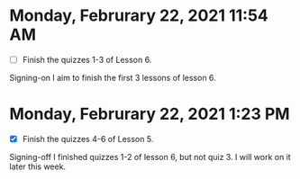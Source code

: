 # Monday, Februrary 22, 2021 11:54 AM
- [ ] Finish the quizzes 1-3 of Lesson 6.

Signing-on I aim to finish the first 3 lessons of lesson 6.

# Monday, Februrary 22, 2021 1:23 PM
- [X] Finish the quizzes 4-6 of Lesson 5.

Signing-off I finished quizzes 1-2 of lesson 6, but not quiz 3. I will work on it later this week.